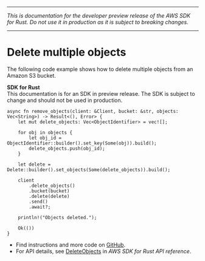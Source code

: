 --------

 *This is documentation for the developer preview release of the AWS SDK for Rust\. Do not use it in production as it is subject to breaking changes\.* 

--------

# Delete multiple objects<a name="s3_DeleteObjects_rust_topic"></a>

The following code example shows how to delete multiple objects from an Amazon S3 bucket\.

**SDK for Rust**  
This documentation is for an SDK in preview release\. The SDK is subject to change and should not be used in production\.
  

```
async fn remove_objects(client: &Client, bucket: &str, objects: Vec<String>) -> Result<(), Error> {
    let mut delete_objects: Vec<ObjectIdentifier> = vec![];

    for obj in objects {
        let obj_id = ObjectIdentifier::builder().set_key(Some(obj)).build();
        delete_objects.push(obj_id);
    }

    let delete = Delete::builder().set_objects(Some(delete_objects)).build();

    client
        .delete_objects()
        .bucket(bucket)
        .delete(delete)
        .send()
        .await?;

    println!("Objects deleted.");

    Ok(())
}
```
+  Find instructions and more code on [GitHub](https://github.com/awsdocs/aws-doc-sdk-examples/tree/main/rust_dev_preview/S3#code-examples)\. 
+  For API details, see [DeleteObjects](https://awslabs.github.io/aws-sdk-rust/) in *AWS SDK for Rust API reference*\. 